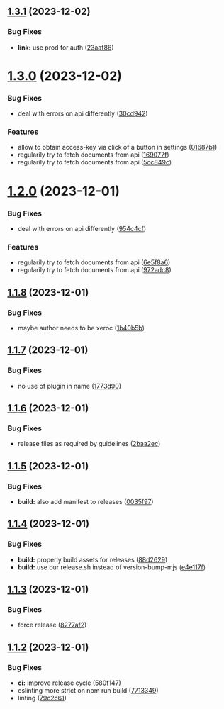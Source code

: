 ## [1.3.1](https://github.com/relay-md/relay-md-obsidian-plugin/compare/1.3.0...1.3.1) (2023-12-02)


### Bug Fixes

* **link:** use prod for auth ([23aaf86](https://github.com/relay-md/relay-md-obsidian-plugin/commit/23aaf8627d93b3a07308a33c8f2c17845caf8184))

# [1.3.0](https://github.com/relay-md/relay-md-obsidian-plugin/compare/1.2.0...1.3.0) (2023-12-02)


### Bug Fixes

* deal with errors on api differently ([30cd942](https://github.com/relay-md/relay-md-obsidian-plugin/commit/30cd942d42d6041b4f76084e8a64324999d152c6))


### Features

* allow to obtain access-key via click of a button in settings ([01687b1](https://github.com/relay-md/relay-md-obsidian-plugin/commit/01687b1c6ce09d2d3bfcf0f92e7ed98dd3255f4a))
* regularily try to fetch documents from api ([169077f](https://github.com/relay-md/relay-md-obsidian-plugin/commit/169077fdb8127c3229674cf4007cec766709cfb2))
* regularily try to fetch documents from api ([5cc849c](https://github.com/relay-md/relay-md-obsidian-plugin/commit/5cc849c853047e211a2dd873f90511ce48c002a2))

# [1.2.0](https://github.com/relay-md/relay-md-obsidian-plugin/compare/1.1.8...1.2.0) (2023-12-01)


### Bug Fixes

* deal with errors on api differently ([954c4cf](https://github.com/relay-md/relay-md-obsidian-plugin/commit/954c4cf7f113d884f1e36d92b6a5aa0d7441f155))


### Features

* regularily try to fetch documents from api ([6e5f8a6](https://github.com/relay-md/relay-md-obsidian-plugin/commit/6e5f8a6e6c75ca06eba814e2be52f0286293ec0b))
* regularily try to fetch documents from api ([972adc8](https://github.com/relay-md/relay-md-obsidian-plugin/commit/972adc8bc0df38367f06b1cc65a536315666934e))

## [1.1.8](https://github.com/relay-md/relay-md-obsidian-plugin/compare/1.1.7...1.1.8) (2023-12-01)


### Bug Fixes

* maybe author needs to be xeroc ([1b40b5b](https://github.com/relay-md/relay-md-obsidian-plugin/commit/1b40b5b5990015d783ed112e7581d9113e7f0f50))

## [1.1.7](https://github.com/relay-md/relay-md-obsidian-plugin/compare/1.1.6...1.1.7) (2023-12-01)


### Bug Fixes

* no use of plugin in name ([1773d90](https://github.com/relay-md/relay-md-obsidian-plugin/commit/1773d90cf25b647e2dbcb4d7fc656d633da3f75d))

## [1.1.6](https://github.com/relay-md/relay-md-obsidian-plugin/compare/1.1.5...1.1.6) (2023-12-01)


### Bug Fixes

* release files as required by guidelines ([2baa2ec](https://github.com/relay-md/relay-md-obsidian-plugin/commit/2baa2ecba87e7227bf1a2812748f9c73bec52a3e))

## [1.1.5](https://github.com/relay-md/relay-md-obsidian-plugin/compare/1.1.4...1.1.5) (2023-12-01)


### Bug Fixes

* **build:** also add manifest to releases ([0035f97](https://github.com/relay-md/relay-md-obsidian-plugin/commit/0035f97d8c2ffeba7e85b14110d6bc61d8d93072))

## [1.1.4](https://github.com/relay-md/relay-md-obsidian-plugin/compare/1.1.3...1.1.4) (2023-12-01)


### Bug Fixes

* **build:** properly build assets for releases ([88d2629](https://github.com/relay-md/relay-md-obsidian-plugin/commit/88d2629d8de4b99ec0aded3d1ef11c5b26880628))
* **build:** use our release.sh instead of version-bump-mjs ([e4e117f](https://github.com/relay-md/relay-md-obsidian-plugin/commit/e4e117fa5c98b73cd46340aa94c60f324c0bd8fb))

## [1.1.3](https://github.com/relay-md/relay-md-obsidian-plugin/compare/1.1.2...1.1.3) (2023-12-01)


### Bug Fixes

* force release ([8277af2](https://github.com/relay-md/relay-md-obsidian-plugin/commit/8277af2d1adafc4a450316c6c0a46acf557a81aa))

## [1.1.2](https://github.com/relay-md/relay-md-obsidian-plugin/compare/v1.1.1...v1.1.2) (2023-12-01)


### Bug Fixes

* **ci:** improve release cycle ([580f147](https://github.com/relay-md/relay-md-obsidian-plugin/commit/580f14771aab0ca54962bfb247b697a716e61d58))
* eslinting more strict on npm run build ([7713349](https://github.com/relay-md/relay-md-obsidian-plugin/commit/7713349d840560b8ee28cdee652edcb802c9b03a))
* linting ([79c2c61](https://github.com/relay-md/relay-md-obsidian-plugin/commit/79c2c61df3f4cefaaa85140c574c19721e8fb9e6))
